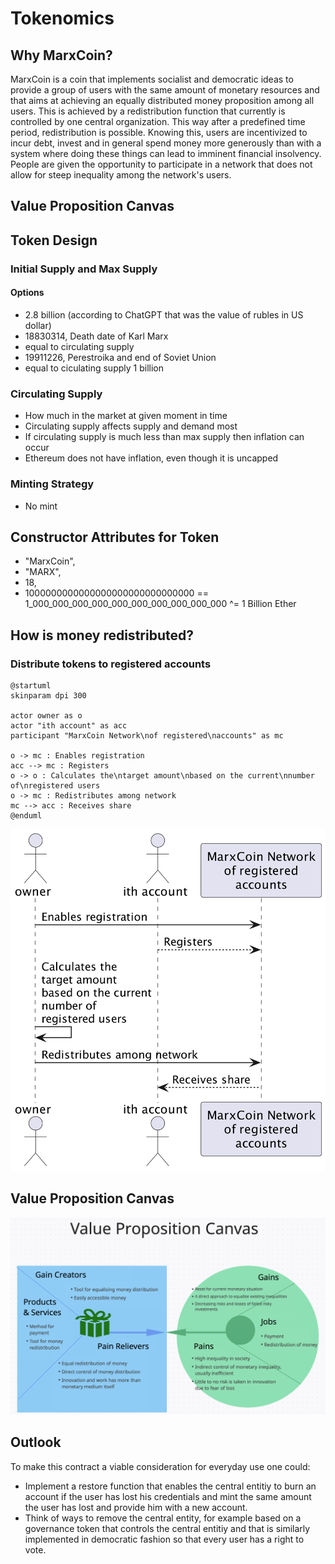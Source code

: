 # Tokenomics


## Why MarxCoin?

MarxCoin is a coin that implements socialist and democratic ideas to provide a group of users with the same amount of monetary resources and that aims at achieving an equally distributed money proposition among all users.
This is achieved by a redistribution function that currently is controlled by one central organization. This way after a predefined time period, redistribution is possible.
Knowing this, users are incentivized to incur debt, invest and in general spend money more generously than with a system where doing these things can lead to imminent financial insolvency.
People are given the opportunity to participate in a network that does not allow for steep inequality among the network's users.

## Value Proposition Canvas


## Token Design

### Initial Supply and Max Supply

#### Options

- 2.8 billion (according to ChatGPT that was the value of rubles in US dollar)
- 18830314, Death date of Karl Marx
- equal to circulating supply
- 19911226, Perestroika and end of Soviet Union
- equal to ciculating supply 1 billion

### Circulating Supply

- How much in the market at given moment in time
- Circulating supply affects supply and demand most
- If circulating supply is much less than max supply then inflation can occur
- Ethereum does not have inflation, even though it is uncapped

### Minting Strategy

- No mint

## Constructor Attributes for Token 

- "MarxCoin",
- "MARX",
- 18,
- 1000000000000000000000000000000 == 1_000_000_000_000_000_000_000_000_000_000 ^= 1 Billion Ether

## How is money redistributed?

### Distribute tokens to registered accounts

```
@startuml
skinparam dpi 300

actor owner as o
actor "ith account" as acc
participant "MarxCoin Network\nof registered\naccounts" as mc

o -> mc : Enables registration
acc --> mc : Registers
o -> o : Calculates the\ntarget amount\nbased on the current\nnumber of\nregistered users
o -> mc : Redistributes among network
mc --> acc : Receives share
@enduml
```
![](distribute-token-graphic.png)

## Value Proposition Canvas


![](Value-Proposition-Canvas.png)


## Outlook

To make this contract a viable consideration for everyday use one could:
- Implement a restore function that enables the central entitiy to burn an account if the user has lost his credentials and mint the same amount the user has lost and provide him with a new account.
- Think of ways to remove the central entity, for example based on a governance token that controls the central entitiy and that is similarly implemented in democratic fashion so that every user has a right to vote.


